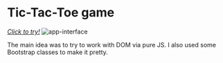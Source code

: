 # Tic-Tac-Toe game
*[Click to try!](https://seeyouguys.github.io/tic-tac-toe/)*
![app-interface](https://lh3.googleusercontent.com/JG56ZwSkE_D_qCLTgQQ1csgItvqRd4r2JsrWF4-mTxG-sfrxP6srLKBL1ePGlrZ87-_ZXOUXiKLlmxmLwmhz=w1702-h868-rw)

The main idea was to try to work with DOM via pure JS.
I also used some Bootstrap classes to make it pretty.
